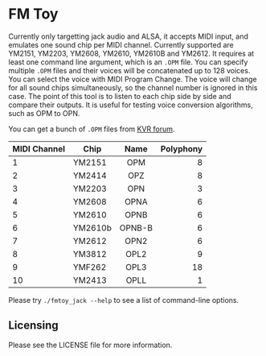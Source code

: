 FM Toy
========

Currently only targetting jack audio and ALSA, it accepts MIDI input, and emulates one sound chip per MIDI channel. Currently supported are YM2151, YM2203, YM2608, YM2610, YM2610B and YM2612. It requires at least one command line argument, which is an `.OPM` file. You can specify multiple `.OPM` files and their voices will be concatenated up to 128 voices. You can select the voice with MIDI Program Change. The voice will change for all sound chips simultaneously, so the channel number is ignored in this case. The point of this tool is to listen to each chip side by side and compare their outputs. It is useful for testing voice conversion algorithms, such as OPM to OPN.

You can get a bunch of `.OPM` files from [KVR forum](https://www.kvraudio.com/forum/viewtopic.php?t=277864).

| MIDI Channel  | Chip      |  Name  | Polyphony |
| ------------- |-----------|:------:|----------:|
| 1             | YM2151    |  OPM   |         8 |
| 2             | YM2414    |  OPZ   |         8 |
| 3             | YM2203    |  OPN   |         3 |
| 4             | YM2608    |  OPNA  |         6 |
| 5             | YM2610    |  OPNB  |         6 |
| 6             | YM2610b   | OPNB-B |         6 |
| 7             | YM2612    |  OPN2  |         6 |
| 8             | YM3812    |  OPL2  |         9 |
| 9             | YMF262    |  OPL3  |        18 |
| 10            | YM2413    |  OPLL  |         1 |

Please try `./fmtoy_jack --help` to see a list of command-line options.





Licensing
---------

Please see the LICENSE file for more information.
